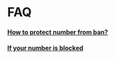 # FAQ

#### [How to protect number from ban?](how-to-protect-number-from-ban.md)
#### [If your number is blocked](if-your-number-is-blocked.md)
